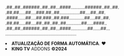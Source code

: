 .##..##..######..##..##...####...........######..##..##.
.##.##.....##....###.##..##................##....##..##.
.####......##....##.###..##.###............##....##..##.
.##.##.....##....##..##..##..##............##.....####..
.##..##..######..##..##...####.............##......##...
........................................................     
                                                         
<li><strong>ATUALIZAÇÃO DE FORMA AUTOMÁTICA</strong>. ❤️</li>
<li><b>KING TV</b> ADDONS <strong>©2024</strong></li>
                                                                                